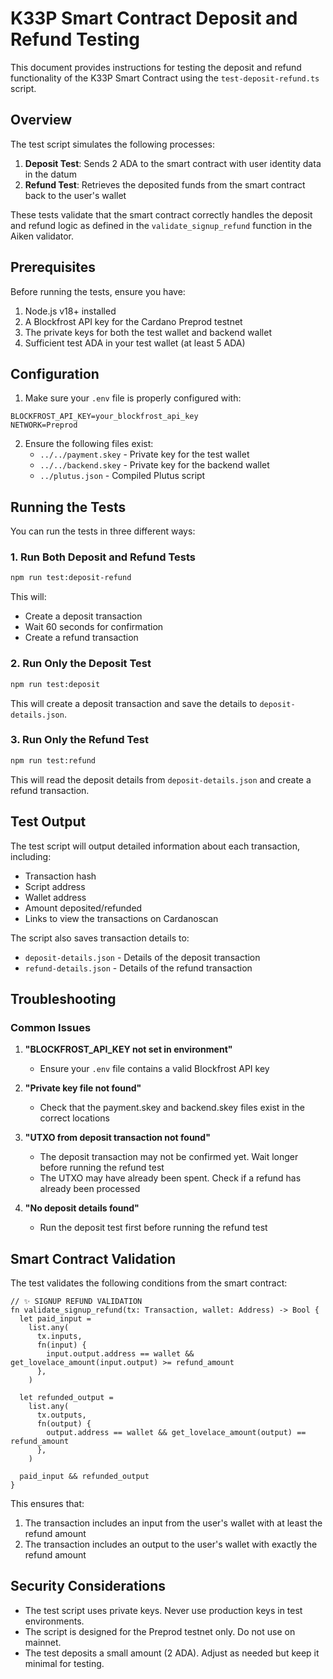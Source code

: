 # K33P Smart Contract Deposit and Refund Testing

This document provides instructions for testing the deposit and refund functionality of the K33P Smart Contract using the `test-deposit-refund.ts` script.

## Overview

The test script simulates the following processes:

1. **Deposit Test**: Sends 2 ADA to the smart contract with user identity data in the datum
2. **Refund Test**: Retrieves the deposited funds from the smart contract back to the user's wallet

These tests validate that the smart contract correctly handles the deposit and refund logic as defined in the `validate_signup_refund` function in the Aiken validator.

## Prerequisites

Before running the tests, ensure you have:

1. Node.js v18+ installed
2. A Blockfrost API key for the Cardano Preprod testnet
3. The private keys for both the test wallet and backend wallet
4. Sufficient test ADA in your test wallet (at least 5 ADA)

## Configuration

1. Make sure your `.env` file is properly configured with:

```
BLOCKFROST_API_KEY=your_blockfrost_api_key
NETWORK=Preprod
```

2. Ensure the following files exist:
   - `../../payment.skey` - Private key for the test wallet
   - `../../backend.skey` - Private key for the backend wallet
   - `../plutus.json` - Compiled Plutus script

## Running the Tests

You can run the tests in three different ways:

### 1. Run Both Deposit and Refund Tests

```bash
npm run test:deposit-refund
```

This will:
- Create a deposit transaction
- Wait 60 seconds for confirmation
- Create a refund transaction

### 2. Run Only the Deposit Test

```bash
npm run test:deposit
```

This will create a deposit transaction and save the details to `deposit-details.json`.

### 3. Run Only the Refund Test

```bash
npm run test:refund
```

This will read the deposit details from `deposit-details.json` and create a refund transaction.

## Test Output

The test script will output detailed information about each transaction, including:

- Transaction hash
- Script address
- Wallet address
- Amount deposited/refunded
- Links to view the transactions on Cardanoscan

The script also saves transaction details to:
- `deposit-details.json` - Details of the deposit transaction
- `refund-details.json` - Details of the refund transaction

## Troubleshooting

### Common Issues

1. **"BLOCKFROST_API_KEY not set in environment"**
   - Ensure your `.env` file contains a valid Blockfrost API key

2. **"Private key file not found"**
   - Check that the payment.skey and backend.skey files exist in the correct locations

3. **"UTXO from deposit transaction not found"**
   - The deposit transaction may not be confirmed yet. Wait longer before running the refund test
   - The UTXO may have already been spent. Check if a refund has already been processed

4. **"No deposit details found"**
   - Run the deposit test first before running the refund test

## Smart Contract Validation

The test validates the following conditions from the smart contract:

```aiken
// ✨ SIGNUP REFUND VALIDATION
fn validate_signup_refund(tx: Transaction, wallet: Address) -> Bool {
  let paid_input =
    list.any(
      tx.inputs,
      fn(input) {
        input.output.address == wallet && get_lovelace_amount(input.output) >= refund_amount
      },
    )

  let refunded_output =
    list.any(
      tx.outputs,
      fn(output) {
        output.address == wallet && get_lovelace_amount(output) == refund_amount
      },
    )

  paid_input && refunded_output
}
```

This ensures that:
1. The transaction includes an input from the user's wallet with at least the refund amount
2. The transaction includes an output to the user's wallet with exactly the refund amount

## Security Considerations

- The test script uses private keys. Never use production keys in test environments.
- The script is designed for the Preprod testnet only. Do not use on mainnet.
- The test deposits a small amount (2 ADA). Adjust as needed but keep it minimal for testing.